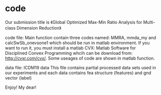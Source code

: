 # code

Our submission title is 《Global Optimized Max-Min Ratio Analysis for Multi-class Dimension Reduction》 

code file: 
Main function contain three codes named: MMRA, mmda_my and calcSwSb_onevsone1 which should be run in matlab environment. If you want to run it, you must install a matlab CVX: Matlab Software for Disciplined Convex Programming whcih can be download from: http://cvxr.com/cvx/. Some useages of code are shown in matlab function.

data file: ICDM19 data
This file contains partial processed data sets used in our experiments and each data contains fea structure (features) and gnd vector (label)

Enjoy! My dear!
